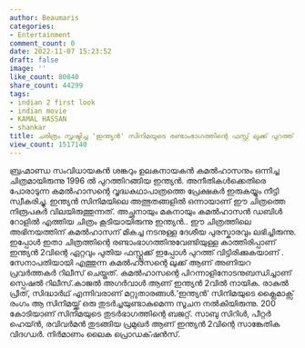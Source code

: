 ```yaml
---
author: Beaumaris
categories:
- Entertainment
comment_count: 0
date: 2022-11-07 15:23:52
draft: false
image: ''
like_count: 80840
share_count: 44299
tags:
- indian 2 first look
- indian movie
- KAMAL HASSAN
- shankar
title: ചരിത്രം സൃഷ്ടിച്ച 'ഇന്ത്യൻ' സിനിമയുടെ രണ്ടാംഭാഗത്തിന്റെ ഫസ്റ്റ് ലുക്ക് പുറത്ത്
view_count: 1517140
---
```


ബ്രഹ്മാണ്ഡ സംവിധായകന്‍ ശങ്കറും ഉലകനായകന്‍ കമല്‍ഹാസനും ഒന്നിച്ച ചിത്രമായിരുന്നു 1996 ൽ പുറത്തിറങ്ങിയ ഇന്ത്യൻ. അനീതികൾക്കെതിരെ പോരാടുന്ന കമൽഹാസന്റെ വൃദ്ധകഥാപാത്രത്തെ പ്രേക്ഷകർ ഇരുകയ്യും നീട്ടി സ്വീകരിച്ചു. ഇന്ത്യൻ സിനിമയിലെ അത്ഭുതങ്ങളിൽ ഒന്നായാണ് ഈ ചിത്രത്തെ നിരൂപകർ വിലയിരുത്തുന്നത്. അച്ഛനായും മകനായും കമൽഹാസൻ ഡബിൾ റോളിൽ എത്തിയ ചിത്രം കൂടിയായിരുന്നു ഇന്ത്യൻ.. ഈ ചിത്രത്തിലെ അഭിനയത്തിന് കമല്‍ഹാസന് മികച്ച നടനുള്ള ദേശീയ പുരസ്കാരവും ലഭിച്ചിരുന്നു. ഇപ്പോൾ ഇതാ ചിത്രത്തിന്റെ രണ്ടാംഭാഗത്തിനുവേണ്ടിയുള്ള കാത്തിരിപ്പാണ് ഇന്ത്യൻ 2വിന്റെ ഏറ്റവും പുതിയ ഫസ്റ്റ്ലുക്ക് ഇപ്പോൾ പുറത്ത് വിട്ടിരിക്കുകയാണ് . സേനാപതിയായി എത്തുന്ന കമൽഹാസന്റെ ലുക്ക് ആണ് അണിയറ പ്രവർത്തകർ റിലീസ് ചെയ്തത്. കമൽഹാസന്റെ പിറന്നാളിനോടനുബന്ധിച്ചാണ് സ്പെഷൽ റിലീസ്.കാജൽ അഗർവാൾ ആണ് ഇന്ത്യൻ 2വില്‍ നായിക. രാകുൽ പ്രീത്, സിദ്ധാർഥ് എന്നിവരാണ് മറ്റുതാരങ്ങൾ.‘ഇന്ത്യൻ’ സിനിമയുടെ ക്ലൈമാക്സ് രംഗം ആ സിനിമയ്ക്ക് ഒരു തുടര്‍ച്ചയുണ്ടാകുമെന്ന സൂചന നല്‍കിയിരുന്നു. 200 കോടിയാണ് സിനിമയുടെ തുടർഭാഗത്തിന്റെ ബജറ്റ്. സാബു സിറിള്‍, പീറ്റര്‍ ഹെയ്ന്‍, രവിവര്‍മന്‍ തുടങ്ങിയ പ്രമുഖര്‍ ആണ് ഇന്ത്യന്‍ 2വിന്റെ സാങ്കേതിക വിദഗ്ധർ. നിർമാണം ലൈക പ്രൊഡക്‌ഷൻസ്.